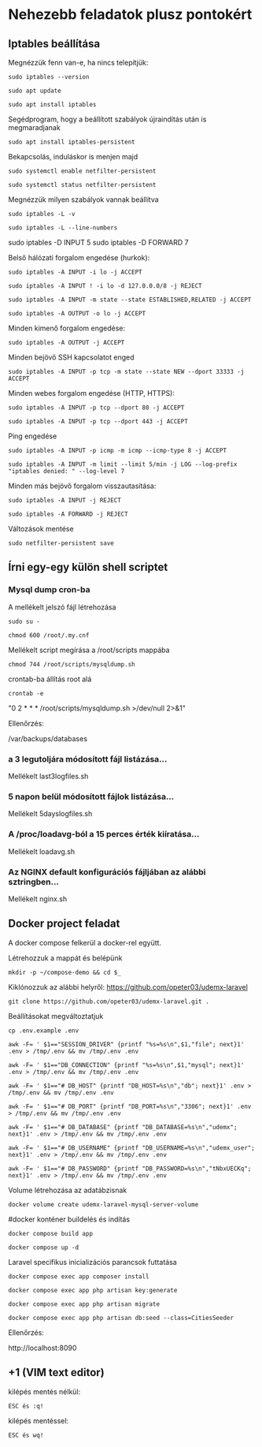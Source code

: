 # Nehezebb feladatok plusz pontokért



## Iptables beállítása

Megnézzük fenn van-e, ha nincs telepítjük:

`sudo iptables --version`

`sudo apt update`

`sudo apt install iptables`

Segédprogram, hogy a beállított szabályok újraindítás után is megmaradjanak

`sudo apt install iptables-persistent`

Bekapcsolás, induláskor is menjen majd

`sudo systemctl enable netfilter-persistent`

`sudo systemctl status netfilter-persistent`

Megnézzük milyen szabályok vannak beállítva

`sudo iptables -L -v`

`sudo iptables -L --line-numbers`

sudo iptables -D INPUT 5
sudo iptables -D FORWARD 7


Belső hálózati forgalom engedése (hurkok):

`sudo iptables -A INPUT -i lo -j ACCEPT`

`sudo iptables -A INPUT ! -i lo -d 127.0.0.0/8 -j REJECT`

`sudo iptables -A INPUT -m state --state ESTABLISHED,RELATED -j ACCEPT`

`sudo iptables -A OUTPUT -o lo -j ACCEPT`

Minden kimenő forgalom engedése:

`sudo iptables -A OUTPUT -j ACCEPT`

Minden bejövő SSH kapcsolatot enged

`sudo iptables -A INPUT -p tcp -m state --state NEW --dport 33333 -j ACCEPT`

Minden webes forgalom engedése (HTTP, HTTPS):

`sudo iptables -A INPUT -p tcp --dport 80 -j ACCEPT`

`sudo iptables -A INPUT -p tcp --dport 443 -j ACCEPT`

Ping engedése

`sudo iptables -A INPUT -p icmp -m icmp --icmp-type 8 -j ACCEPT`

`sudo iptables -A INPUT -m limit --limit 5/min -j LOG --log-prefix "iptables denied: " --log-level 7`

Minden más bejövő forgalom visszautasítása:

`sudo iptables -A INPUT -j REJECT`

`sudo iptables -A FORWARD -j REJECT`

Változások mentése

`sudo netfilter-persistent save`


## Írni egy-egy külön shell scriptet

### Mysql dump cron-ba

A mellékelt jelszó fájl létrehozása

`sudo su -`

`chmod 600 /root/.my.cnf`

Mellékelt script megírása a /root/scripts mappába

`chmod 744 /root/scripts/mysqldump.sh`

crontab-ba állítás root alá

`crontab -e`

"0 2 * * * /root/scripts/mysqldump.sh >/dev/null 2>&1"

Ellenőrzés:

/var/backups/databases

### a 3 legutoljára módosított fájl listázása...

Mellékelt last3logfiles.sh

### 5 napon belül módosított fájlok listázása...

Mellékelt 5dayslogfiles.sh

### A /proc/loadavg-ból a 15 perces érték kiíratása...

Mellékelt loadavg.sh

### Az NGINX default konfigurációs fájljában az alábbi sztringben...

Mellékelt nginx.sh



## Docker project feladat

A docker compose felkerül a docker-rel együtt.

Létrehozzuk a mappát és belépünk

`mkdir -p ~/compose-demo && cd $_`

Kiklónozzuk az alábbi helyről: https://github.com/opeter03/udemx-laravel

`git clone https://github.com/opeter03/udemx-laravel.git .`

Beállításokat megváltoztatjuk

`cp .env.example .env`

`awk -F= ' $1=="SESSION_DRIVER" {printf "%s=%s\n",$1,"file"; next}1' .env > /tmp/.env && mv /tmp/.env .env`

`awk -F= ' $1=="DB_CONNECTION" {printf "%s=%s\n",$1,"mysql"; next}1' .env > /tmp/.env && mv /tmp/.env .env`

`awk -F= ' $1=="# DB_HOST" {printf "DB_HOST=%s\n","db"; next}1' .env > /tmp/.env && mv /tmp/.env .env`

`awk -F= ' $1=="# DB_PORT" {printf "DB_PORT=%s\n","3306"; next}1' .env > /tmp/.env && mv /tmp/.env .env`

`awk -F= ' $1=="# DB_DATABASE" {printf "DB_DATABASE=%s\n","udemx"; next}1' .env > /tmp/.env && mv /tmp/.env .env`

`awk -F= ' $1=="# DB_USERNAME" {printf "DB_USERNAME=%s\n","udemx_user"; next}1' .env > /tmp/.env && mv /tmp/.env .env`

`awk -F= ' $1=="# DB_PASSWORD" {printf "DB_PASSWORD=%s\n","tNbxUECKq"; next}1' .env > /tmp/.env && mv /tmp/.env .env`


Volume létrehozása az adatábzisnak

`docker volume create udemx-laravel-mysql-server-volume`

#docker konténer buildelés és indítás

`docker compose build app`

`docker compose up -d`

Laravel specifikus inicializációs parancsok futtatása

`docker compose exec app composer install`

`docker compose exec app php artisan key:generate`

`docker compose exec app php artisan migrate`

`docker compose exec app php artisan db:seed --class=CitiesSeeder`

Ellenőrzés:

http://localhost:8090



## +1 (VIM text editor)

kilépés mentés nélkül:

`ESC és :q!`

kilépés mentéssel:

`ESC és wq!`

